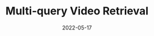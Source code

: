 ---
title: "Multi-query Video Retrieval"
date: 2022-05-17
draft: false
post_type: publication
authors: [zeyuwang, yuwu, karthikn, olgarus]
venue: ECCV 2022
tags: []
direct_link: https://arxiv.org/abs/2201.03639

code: https://github.com/princetonvisualai/MQVR
link: https://arxiv.org/abs/2201.03639
---